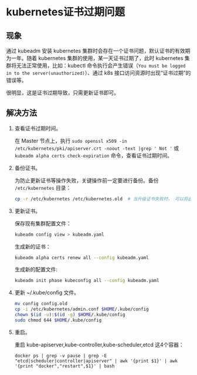 # kubernetes证书过期问题

## 现象

通过 kubeadm 安装 kubernetes 集群时会存在一个证书问题，默认证书的有效期为一年。随着 kubernetes 集群的使用，某一天证书过期了，此时 kubernetes 集群将无法正常使用，比如：kubectl 命令执行会产生错误（`You must be logged in to the server(unauthorized)`）、通过 k8s 接口访问资源时出现“证书过期”的错误等。

很明显，这是证书过期导致，只需更新证书即可。

## 解决方法

1. 查看证书过期时间。

   在 Master 节点上，执行 `sudo openssl x509 -in /etc/kubernetes/pki/apiserver.crt -noout -text |grep ' Not '` 或 `kubeadm alpha certs check-expiration` 命令，查看证书过期时间。

2. 备份证书。

   为防止更新证书等操作失败，关键操作前一定要进行备份。备份 `/etc/kubernetes` 目录：

   ```sh
   cp -r /etc/kubernetes /etc/kubernetes.old  # 当升级证书失败时， 可以将此文件夹复原， 即可恢复原有集群
   ```

3. 更新证书。

   保存现有集群配置文件：

   ```sh
   kubeadm config view > kubeadm.yaml
   ```

   生成新的证书：

   ```sh
   kubeadm alpha certs renew all --config kubeadm.yaml
   ```

   生成新的配置文件:

   ```sh
   kubeadm init phase kubeconfig all --config kubeadm.yaml
   ```

4. 更新 ~/.kube/config 文件。

   ```sh
   mv config config.old
   cp -i /etc/kubernetes/admin.conf $HOME/.kube/config
   chown $(id -u):$(id -g) $HOME/.kube/config
   sudo chmod 644 $HOME/.kube/config
   ```

5. 重启。

   重启 kube-apiserver,kube-controller,kube-scheduler,etcd 这4个容器：

   `docker ps | grep -v pause | grep -E "etcd|scheduler|controller|apiserver" | awk '{print $1}' | awk '{print "docker","restart",$1}' | bash`
